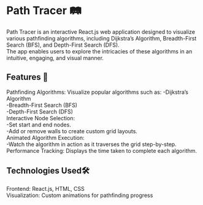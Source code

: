 # Path Tracer 🛤️ 
Path Tracer is an interactive React.js web application designed to visualize various pathfinding algorithms, including Dijkstra’s Algorithm, Breadth-First Search (BFS), and Depth-First Search (DFS).\
The app enables users to explore the intricacies of these algorithms in an intuitive, engaging, and visual manner.

## Features 🚀
Pathfinding Algorithms: Visualize popular algorithms such as:
-Dijkstra’s Algorithm\
-Breadth-First Search (BFS)\
-Depth-First Search (DFS)\
Interactive Node Selection:\
-Set start and end nodes.\
-Add or remove walls to create custom grid layouts.\
Animated Algorithm Execution:\
-Watch the algorithm in action as it traverses the grid step-by-step.\
Performance Tracking: Displays the time taken to complete each algorithm.

## Technologies Used🛠️
Frontend: React.js, HTML, CSS\
Visualization: Custom animations for pathfinding progress
